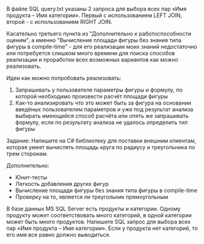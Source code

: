 В файле SQL query.txt указаны 2 запроса для выбора всех пар «Имя продукта – Имя категории». Первый с использованием LEFT JOIN, второй - с использованием RIGHT JOIN.

Касательно третьего пункта из "Дополнительно к работоспособности оценим", а именно "Вычисление площади фигуры без знания типа фигуры в compile-time" - для его реализации 
моих знаний недостаточно или потребуется слишком много времени для поиска способов реализации и проработки всех возможных вариантов как можно реализовать.

Идеи как можно попробовать реализовать:
1. Запрашивать у пользователя параметры фигуры и формулу, по которой необходимо произвести расчёт площади фигуры
2. Как-то анализировать что это может быть за фигура на основании введёных пользователем параметров и уже под результат анализа выбирать имеющийся способ расчёта или опять же запрашивать формулу,
   если по результату анализа не удалось определить тип фигуры



Задание:
Напишите на C# библиотеку для поставки внешним клиентам, которая умеет вычислять площадь круга по радиусу и треугольника по трем сторонам. 

Дополнительно:
- Юнит-тесты
- Легкость добавления других фигур
- Вычисление площади фигуры без знания типа фигуры в compile-time
- Проверку на то, является ли треугольник прямоугольным


В базе данных MS SQL Server есть продукты и категории. Одному продукту может соответствовать много категорий, в одной категории может быть много продуктов. Напишите SQL запрос для выбора всех пар «Имя продукта – Имя категории». Если у продукта нет категорий, то его имя все равно должно выводиться.
